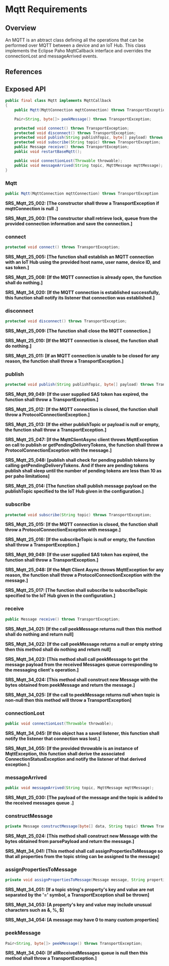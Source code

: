 # Mqtt Requirements

## Overview

An MQTT is an abtract class defining all the operations that can be performed over MQTT between a device and an IoT Hub. This class implements the Eclipse Paho MqttCallback interface and overrides the connectionLost and messageArrived events.

## References

## Exposed API

```java
public final class Mqtt implements MqttCallback
{
    public Mqtt(MqttConnection mqttConnection) throws TransportException;

    Pair<String, byte[]> peekMessage() throws TransportException;

    protected void connect() throws TransportException;
    protected void disconnect() throws TransportException;
    protected void publish(String publishTopic, byte[] payload) throws TransportException;
    protected void subscribe(String topic) throws TransportException;
    public Message receive() throws TransportException;
    public void restartBaseMqtt();

    public void connectionLost(Throwable throwable);
    public void messageArrived(String topic, MqttMessage mqttMessage);
}
```


### Mqtt

```java
public Mqtt(MqttConnection mqttConnection) throws TransportException
```

**SRS_Mqtt_25_002: [**The constructor shall throw a TransportException if mqttConnection is null .**]**

**SRS_Mqtt_25_003: [**The constructor shall retrieve lock, queue from the provided connection information and save the connection.**]**

### connect

```java
protected void connect() throws TransportException;
```

**SRS_Mqtt_25_005: [**The function shall establish an MQTT connection with an IoT Hub using the provided host name, user name, device ID, and sas token.**]**

**SRS_Mqtt_25_008: [**If the MQTT connection is already open, the function shall do nothing.**]**

**SRS_Mqtt_34_020: [**If the MQTT connection is established successfully, this function shall notify its listener that connection was established.**]**


### disconnect

```java
protected void disconnect() throws TransportException;
```

**SRS_Mqtt_25_009: [**The function shall close the MQTT connection.**]**

**SRS_Mqtt_25_010: [**If the MQTT connection is closed, the function shall do nothing.**]**

**SRS_Mqtt_25_011: [**If an MQTT connection is unable to be closed for any reason, the function shall throw a TransportException.**]**


### publish

```java
protected void publish(String publishTopic, byte[] payload) throws TransportException;
```
**SRS_Mqtt_99_049: [**If the user supplied SAS token has expired, the function shall throw a TransportException.**]**

**SRS_Mqtt_25_012: [**If the MQTT connection is closed, the function shall throw a ProtocolConnectionException.**]**

**SRS_Mqtt_25_013: [**If the either publishTopic or payload is null or empty, the function shall throw a TransportException.**]**

**SRS_Mqtt_25_047: [**If the MqttClientAsync client throws MqttException on call to publish or getPendingDeliveryTokens, the function shall throw a ProtocolConnectionException with the message.**]**

**SRS_Mqtt_25_048: [**publish shall check for pending publish tokens by calling getPendingDeliveryTokens. And if there are pending tokens publish shall sleep until the number of pending tokens are less than 10 as per paho limitations**]**

**SRS_Mqtt_25_014: [**The function shall publish message payload on the publishTopic specified to the IoT Hub given in the configuration.**]**


### subscribe

```java
protected void subscribe(String topic) throws TransportException;
```

**SRS_Mqtt_25_015: [**If the MQTT connection is closed, the function shall throw a ProtocolConnectionException with message.**]**

**SRS_Mqtt_25_016: [**If the subscribeTopic is null or empty, the function shall throw a TransportException.**]**

**SRS_Mqtt_99_049: [**If the user supplied SAS token has expired, the function shall throw a TransportException.**]**

**SRS_Mqtt_25_048: [**If the Mqtt Client Async throws MqttException for any reason, the function shall throw a ProtocolConnectionException with the message.**]**

**SRS_Mqtt_25_017: [**The function shall subscribe to subscribeTopic specified to the IoT Hub given in the configuration.**]**


### receive

```java
public Message receive() throws TransportException;
```

**SRS_Mqtt_34_021: [**If the call peekMessage returns null then this method shall do nothing and return null**]**

**SRS_Mqtt_34_022: [**If the call peekMessage returns a null or empty string then this method shall do nothing and return null**]**

**SRS_Mqtt_34_023: [**This method shall call peekMessage to get the message payload from the received Messages queue corresponding to the messaging client's operation.**]**

**SRS_Mqtt_34_024: [**This method shall construct new Message with the bytes obtained from peekMessage and return the message.**]**

**SRS_Mqtt_34_025: [**If the call to peekMessage returns null when topic is non-null then this method will throw a TransportException**]**


### connectionLost

```java
public void connectionLost(Throwable throwable);
```

**SRS_Mqtt_34_045: [**If this object has a saved listener, this function shall notify the listener that connection was lost.**]**

**SRS_Mqtt_34_055: [**If the provided throwable is an instance of MqttException, this function shall derive the associated ConnectionStatusException and notify the listener of that derived exception.**]**


### messageArrived

```java
public void messageArrived(String topic, MqttMessage mqttMessage);
```

**SRS_Mqtt_25_030: [**The payload of the message and the topic is added to the received messages queue .**]**


### constructMessage

```java
private Message constructMessage(byte[] data, String topic) throws TransportException
```

**SRS_Mqtt_25_024: [**This method shall construct new Message with the bytes obtained from parsePayload and return the message.**]**

**SRS_Mqtt_34_041: [**This method shall call assignPropertiesToMessage so that all properties from the topic string can be assigned to the message**]**


### assignPropertiesToMessage

```java
private void assignPropertiesToMessage(Message message, String propertiesString) throws TransportException
```

**SRS_Mqtt_34_051: [**If a topic string's property's key and value are not separated by the '=' symbol, a TransportException shall be thrown**]**

**SRS_Mqtt_34_053: [**A property's key and value may include unusual characters such as &, %, $**]**

**SRS_Mqtt_34_054: [**A message may have 0 to many custom properties**]**


### peekMessage

```java
Pair<String, byte[]> peekMessage() throws TransportException;
```

**SRS_Mqtt_34_040: [**If allReceivedMessages queue is null then this method shall throw a TransportException.**]**
